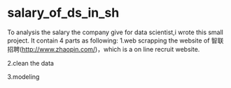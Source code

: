 # salary_of_ds_in_sh
To analysis the salary the company give for data scientist,i wrote this small project.
It contain 4 parts as following:
1.web scrapping the website of 智联招聘(http://www.zhaopin.com/)，which is a on line recruit website.

2.clean the data

3.modeling
